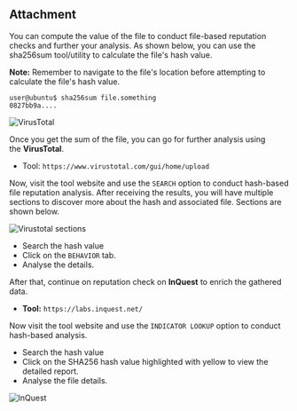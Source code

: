 ## Attachment

You can compute the value of the file to conduct file-based reputation checks and further your analysis. As shown below, you can use the sha256sum tool/utility to calculate the file's hash value. 

**Note:** Remember to navigate to the file's location before attempting to calculate the file's hash value.  

```shell-session
user@ubuntu$ sha256sum file.something
0827bb9a.... 
```

![VirusTotal](https://tryhackme-images.s3.amazonaws.com/user-uploads/6131132af49360005df01ae3/room-content/c2c773b4d53b467950632c80649553f7.png)

Once you get the sum of the file, you can go for further analysis using the **VirusTotal**.  

-   Tool: `https://www.virustotal.com/gui/home/upload`

Now, visit the tool website and use the `SEARCH` option to conduct hash-based file reputation analysis. After receiving the results, you will have multiple sections to discover more about the hash and associated file. Sections are shown below.

![Virustotal sections](https://tryhackme-images.s3.amazonaws.com/user-uploads/6131132af49360005df01ae3/room-content/d71085a61113f7bf87b31dcd0e40570c.png)

-   Search the hash value
-   Click on the `BEHAVIOR` tab.
-   Analyse the details.

After that, continue on reputation check on **InQuest** to enrich the gathered data.

-   **Tool:** `https://labs.inquest.net/`

Now visit the tool website and use the `INDICATOR LOOKUP` option to conduct hash-based analysis.

-   Search the hash value
-   Click on the SHA256 hash value highlighted with yellow to view the detailed report.
-   Analyse the file details.

![InQuest](https://tryhackme-images.s3.amazonaws.com/user-uploads/6131132af49360005df01ae3/room-content/f7a0ebef6bbe5b127fe4787a5caf9811.png)